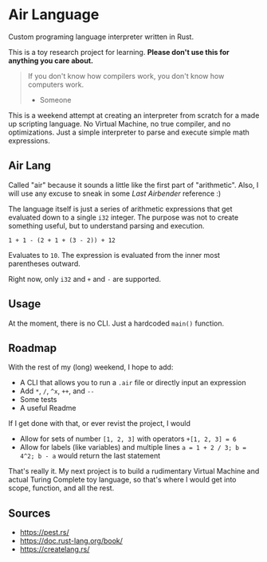 # Air Language

Custom programing language interpreter written in Rust.

This is a toy research project for learning. **Please don't use this for anything you care about.**

> If you don't know how compilers work, you don't know how computers work.
>  - Someone

This is a weekend attempt at creating an interpreter from scratch for a made up scripting language. No Virtual Machine,
no true compiler, and no optimizations. Just a simple interpreter to parse and execute simple math expressions.

## Air Lang

Called "air" because it sounds a little like the first part of "arithmetic". Also, I will use any excuse to sneak in
some *Last Airbender* reference :)

The language itself is just a series of arithmetic expressions that get evaluated down to a single `i32` integer. The
purpose was not to create something useful, but to understand parsing and execution.

```
1 + 1 - (2 + 1 + (3 - 2)) + 12
```

Evaluates to `10`. The expression is evaluated from the inner most parentheses outward.

Right now, only `i32` and `+` and `-` are supported.

## Usage

At the moment, there is no CLI. Just a hardcoded `main()` function.

## Roadmap

With the rest of my (long) weekend, I hope to add:

- A CLI that allows you to run a `.air` file or directly input an expression
- Add `*`, `/`, `^x`, `++`, and `--`
- Some tests
- A useful Readme

If I get done with that, or ever revist the project, I would

- Allow for sets of number `[1, 2, 3]` with operators `+[1, 2, 3] = 6`
- Allow for labels (like variables) and multiple lines `a = 1 + 2 / 3; b = 4^2; b - a` would return the last statement

That's really it. My next project is to build a rudimentary Virtual Machine and actual Turing Complete toy language, so
that's where I would get into scope, function, and all the rest.

## Sources

- https://pest.rs/
- https://doc.rust-lang.org/book/
- https://createlang.rs/
